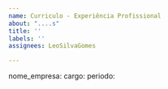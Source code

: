 ```yaml
---
name: Curriculo - Experiência Profissional
about: "....s"
title: ''
labels: ''
assignees: LeoSilvaGomes

---
```


nome_empresa:
cargo:
periodo:
